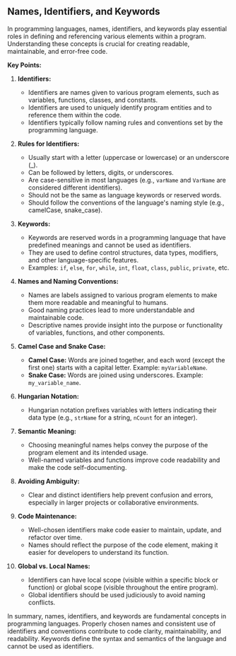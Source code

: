 ## Names, Identifiers, and Keywords

In programming languages, names, identifiers, and keywords play essential roles in defining and referencing various elements within a program. Understanding these concepts is crucial for creating readable, maintainable, and error-free code.

**Key Points:**

1. **Identifiers:**
   - Identifiers are names given to various program elements, such as variables, functions, classes, and constants.
   - Identifiers are used to uniquely identify program entities and to reference them within the code.
   - Identifiers typically follow naming rules and conventions set by the programming language.

2. **Rules for Identifiers:**
   - Usually start with a letter (uppercase or lowercase) or an underscore (_).
   - Can be followed by letters, digits, or underscores.
   - Are case-sensitive in most languages (e.g., `varName` and `VarName` are considered different identifiers).
   - Should not be the same as language keywords or reserved words.
   - Should follow the conventions of the language's naming style (e.g., camelCase, snake_case).

3. **Keywords:**
   - Keywords are reserved words in a programming language that have predefined meanings and cannot be used as identifiers.
   - They are used to define control structures, data types, modifiers, and other language-specific features.
   - Examples: `if`, `else`, `for`, `while`, `int`, `float`, `class`, `public`, `private`, etc.

4. **Names and Naming Conventions:**
   - Names are labels assigned to various program elements to make them more readable and meaningful to humans.
   - Good naming practices lead to more understandable and maintainable code.
   - Descriptive names provide insight into the purpose or functionality of variables, functions, and other components.

5. **Camel Case and Snake Case:**
   - **Camel Case:** Words are joined together, and each word (except the first one) starts with a capital letter. Example: `myVariableName`.
   - **Snake Case:** Words are joined using underscores. Example: `my_variable_name`.

6. **Hungarian Notation:**
   - Hungarian notation prefixes variables with letters indicating their data type (e.g., `strName` for a string, `nCount` for an integer).

7. **Semantic Meaning:**
   - Choosing meaningful names helps convey the purpose of the program element and its intended usage.
   - Well-named variables and functions improve code readability and make the code self-documenting.

8. **Avoiding Ambiguity:**
   - Clear and distinct identifiers help prevent confusion and errors, especially in larger projects or collaborative environments.

9. **Code Maintenance:**
   - Well-chosen identifiers make code easier to maintain, update, and refactor over time.
   - Names should reflect the purpose of the code element, making it easier for developers to understand its function.

10. **Global vs. Local Names:**
    - Identifiers can have local scope (visible within a specific block or function) or global scope (visible throughout the entire program).
    - Global identifiers should be used judiciously to avoid naming conflicts.

In summary, names, identifiers, and keywords are fundamental concepts in programming languages. Properly chosen names and consistent use of identifiers and conventions contribute to code clarity, maintainability, and readability. Keywords define the syntax and semantics of the language and cannot be used as identifiers.